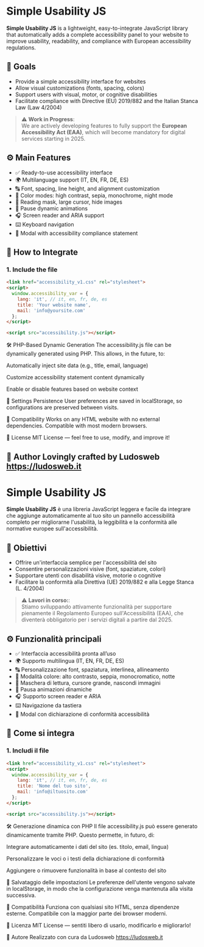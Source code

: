 # Simple Usability JS

**Simple Usability JS** is a lightweight, easy-to-integrate JavaScript library that automatically adds a complete accessibility panel to your website to improve usability, readability, and compliance with European accessibility regulations.

## 🎯 Goals

- Provide a simple accessibility interface for websites  
- Allow visual customizations (fonts, spacing, colors)  
- Support users with visual, motor, or cognitive disabilities  
- Facilitate compliance with Directive (EU) 2019/882 and the Italian Stanca Law (Law 4/2004)

> ⚠️ **Work in Progress**:  
We are actively developing features to fully support the **European Accessibility Act (EAA)**, which will become mandatory for digital services starting in 2025.


## ⚙️ Main Features

- ✅ Ready-to-use accessibility interface  
- 🌍 Multilanguage support (IT, EN, FR, DE, ES)  
- 🔠 Font, spacing, line height, and alignment customization  
- 🎨 Color modes: high contrast, sepia, monochrome, night mode  
- 🔎 Reading mask, large cursor, hide images  
- 🔄 Pause dynamic animations  
- 🎧 Screen reader and ARIA support  
- ⌨️ Keyboard navigation  
- 📄 Modal with accessibility compliance statement  

## 🚀 How to Integrate

### 1. Include the file

```html
<link href="accessibility_v1.css" rel="stylesheet">
<script>
  window.accessibility_var = {
    lang: 'it', // it, en, fr, de, es
    title: 'Your website name',
    mail: 'info@yoursite.com'
  };
</script>

<script src="accessibility.js"></script>
```


🛠️ PHP-Based Dynamic Generation
The accessibility.js file can be dynamically generated using PHP. This allows, in the future, to:

Automatically inject site data (e.g., title, email, language)

Customize accessibility statement content dynamically

Enable or disable features based on website context

💾 Settings Persistence
User preferences are saved in localStorage, so configurations are preserved between visits.

🧩 Compatibility
Works on any HTML website with no external dependencies. Compatible with most modern browsers.

📜 License
MIT License — feel free to use, modify, and improve it!

🙌 Author
Lovingly crafted by Ludosweb
https://ludosweb.it
----------------------------------------------

# Simple Usability JS

**Simple Usability JS** è una libreria JavaScript leggera e facile da integrare che aggiunge automaticamente al tuo sito un pannello accessibilità completo per migliorarne l'usabilità, la leggibilità e la conformità alle normative europee sull'accessibilità.

## 🎯 Obiettivi

- Offrire un'interfaccia semplice per l'accessibilità del sito
- Consentire personalizzazioni visive (font, spaziature, colori)
- Supportare utenti con disabilità visive, motorie o cognitive
- Facilitare la conformità alla Direttiva (UE) 2019/882 e alla Legge Stanca (L. 4/2004)

> ⚠️ **Lavori in corso:**:  
Stiamo sviluppando attivamente funzionalità per supportare pienamente il Regolamento Europeo sull'Accessibilità (EAA), che diventerà obbligatorio per i servizi digitali a partire dal 2025.



## ⚙️ Funzionalità principali

- ✅ Interfaccia accessibilità pronta all’uso
- 🌍 Supporto multilingua (IT, EN, FR, DE, ES)
- 🔠 Personalizzazione font, spaziatura, interlinea, allineamento
- 🎨 Modalità colore: alto contrasto, seppia, monocromatico, notte
- 🔎 Maschera di lettura, cursore grande, nascondi immagini
- 🔄 Pausa animazioni dinamiche
- 🎧 Supporto screen reader e ARIA
- ⌨️ Navigazione da tastiera
- 📄 Modal con dichiarazione di conformità accessibilità

## 🚀 Come si integra

### 1. Includi il file

```html
<link href="accessibility_v1.css" rel="stylesheet">
<script>
  window.accessibility_var = {
    lang: 'it', // it, en, fr, de, es
    title: 'Nome del tuo sito',
    mail: 'info@iltuosito.com'
  };
</script>

<script src="accessibility.js"></script>
```


🛠️ Generazione dinamica con PHP
Il file accessibility.js può essere generato dinamicamente tramite PHP. Questo permette, in futuro, di:

Integrare automaticamente i dati del sito (es. titolo, email, lingua)

Personalizzare le voci o i testi della dichiarazione di conformità

Aggiungere o rimuovere funzionalità in base al contesto del sito


💾 Salvataggio delle impostazioni
Le preferenze dell'utente vengono salvate in localStorage, in modo che la configurazione venga mantenuta alla visita successiva.

🧩 Compatibilità
Funziona con qualsiasi sito HTML, senza dipendenze esterne. Compatibile con la maggior parte dei browser moderni.

📜 Licenza
MIT License — sentiti libero di usarlo, modificarlo e migliorarlo!

🙌 Autore
Realizzato con cura da Ludosweb
https://ludosweb.it


